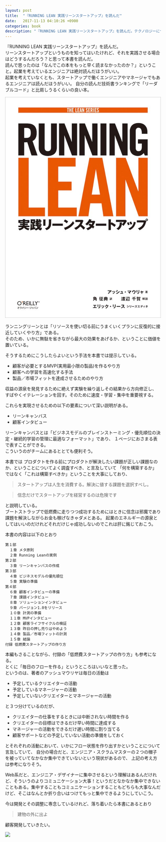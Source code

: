```yaml
---
layout: post
title:  "『RUNNING LEAN 実践リーンスタートアップ』を読んだ"
date:   2017-11-13 04:10:26 +0900
categories: book
description: "『RUNNING LEAN 実践リーンスタートアップ』を読んだ。テクノロジーについて扱っている本ではないが、テクノロジーを駆使して課題を解決させることができるエンジニアにこそ読んでもらいたい本。とてもいい本。"
---
```


『RUNNING LEAN 実践リーンスタートアップ』を読んだ。  
リーンスタートアップというものを知ってはいたけれど、それを実践させる場合はどうするんだろう？と思って本書を読んだ。  
読んで思ったのは「なんでこの本をもっと早く読まなかったのか？」ということ。起業を考えているエンジニアは絶対読んだほうがいい。  
起業を考えていなくとも、スタートアップで働くエンジニアやマネージャでもあるエンジニアは読んだほうがいい。
自分の読んだ技術書ランキングで「リーダブルコード」と比肩しうるくらいの良い本。  

![running-lean](/public/image/20171113/running_lean.jpg)  

ランニングリーンとは「リソースを使い切る前にうまくいくプランに反復的に接近していくやり方」である。  
そのため、いかに無駄を省きながら最大の効果をあげるか、ということに価値を置いている。

そうするためにこうしたらよいという手法を本書では提示している。
* 顧客が必要とするMVP(実用最小限の製品)を作るやり方
* 顧客への学習を高速化する手法
* 製品／市場フィットを達成させるためのやり方

収益の源泉を発見するために絶えず実験を繰り返しその結果から方向修正し、
すばやくイテレーションを回す。そのために速度・学習・集中を重要視する。

これらを実現させるための以下の要素について深い説明がある。

* リーンキャンバス
* 顧客インタビュー

リーンキャンバスとは「ビジネスモデルのブレインストーミング・優先順位の決定・継続的学習の管理に最適なフォーマット」であり、
１ページにおさまる表で表すことができる。  
こういうのがチームにあるととても便利そう。  

本書では
プロダクトを作る前にプロダクトが解決したい課題が正しい課題なのか、ということについてよく調査すべき、と言及していて
「何を構築するか」ではなく「これは構築すべきか」ということを大事にしており、

> スタートアップは人生を消費する。解決に値する課題を選択すべし。

> 信念だけでスタートアップを経営するのは危険です

と説明している。  
ブートストラップで低燃費に走りつつ成功するためにはときに信念は邪魔であり
課題を解決しながらお金も稼げなきゃダメとある。
起業のエネルギーの源泉としてはいいのだけれどそれだけじゃ成功しないのでこれは肝に銘じておこう。

本書の内容は以下のとおり  

```
第１部
  １章 メタ原則
  ２章 Running Leanの実例
第２部
  ３章 リーンキャンバスの作成
第３部
  ４章 ビジネスモデルの優先順位
  ５章 実験の準備
第４部
  ６章 顧客インタビューの準備
  ７章 課題インタビュー
  ８章 ソリューションインタビュー
  ９章 バージョン1.0をリリース
  １０章 計測の準備
  １１章 MVPインタビュー
  １２章 顧客ライフサイクルの検証
  １３章 昨日の押し売りはやめよう
  １４章 製品／市場フィットの計測
  １５章 結論
付録 低燃費スタートアップの作り方
```

本編もさることながら、付録の「低燃費スタートアップの作り方」も参考になる。  
とくに「毎日のフローを作る」というところはいいなと思った。  
というのは、著者のアッシュマウリヤは毎日の活動は
* 予定しているクリエイターの活動
* 予定しているマネージャーの活動
* 予定していないクリエイターとマネージャーの活動

と３つ分けているのだが、
* クリエイターの仕事をするときには中断されない時間を作る
* クリエイターの目標はできるだけ早い時間に達成する
* マネージャーの活動をできるだけ遅い時間に割り当てる
* 顧客サポートなどの予定していない活動の準備をしておく

とそれぞれの活動において、いかにフロー状態を作り出すかということについて言及していて、
自分の場合だと、エンジニア・スクラムマスターの２つの帽子を被っていてなかなか集中できていないという現状があるので、
上記の考え方は参考になりそう。

Web系だと、エンジニア・デザイナーに集中させるという理解はあるんだけれど、そういうのよりコミュニケーション大事！というだとなかなか集中できないこともある。集中することもコミュニケーションすることもどちらも大事なんだけど、そこはなんとか折り合いはつけてもっと集中できるようにしていこう。

今は開発とその調整に専念しているけれど、落ち着いたら本書にあるとおり

> 建物の外に出よ

顧客開発していきたい。

<a target="_blank"  href="https://www.amazon.co.jp/gp/product/4873115914/ref=as_li_tl?ie=UTF8&camp=247&creative=1211&creativeASIN=4873115914&linkCode=as2&tag=pinekta02-22&linkId=659a365d6ca3b7050ebfc0424a9b159c"><img border="0" src="//ws-fe.amazon-adsystem.com/widgets/q?_encoding=UTF8&MarketPlace=JP&ASIN=4873115914&ServiceVersion=20070822&ID=AsinImage&WS=1&Format=_SL250_&tag=pinekta02-22" ></a><img src="//ir-jp.amazon-adsystem.com/e/ir?t=pinekta02-22&l=am2&o=9&a=4873115914" width="1" height="1" border="0" alt="" style="border:none !important; margin:0px !important;" />
